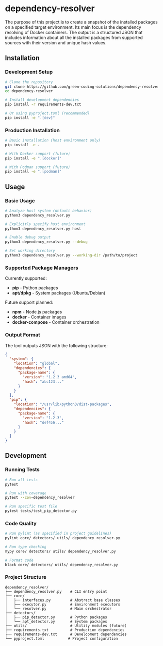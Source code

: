 # dependency-resolver

The purpose of this project is to create a snapshot of the installed packages on a specified target environment.
Its main focus is the dependency resolving of Docker containers.
The output is a structured JSON that includes information about all the installed packages from supported sources with their version and unique hash values.

## Installation

### Development Setup

```bash
# Clone the repository
git clone https://github.com/green-coding-solutions/dependency-resolver
cd dependency-resolver

# Install development dependencies
pip install -r requirements-dev.txt

# Or using pyproject.toml (recommended)
pip install -e ".[dev]"
```

### Production Installation

```bash
# Basic installation (host environment only)
pip install -e .

# With Docker support (future)
pip install -e ".[docker]"

# With Podman support (future)
pip install -e ".[podman]"
```

## Usage

### Basic Usage

```bash
# Analyze host system (default behavior)
python3 dependency_resolver.py

# Explicitly specify host environment
python3 dependency_resolver.py host

# Enable debug output
python3 dependency_resolver.py --debug

# Set working directory
python3 dependency_resolver.py --working-dir /path/to/project
```

### Supported Package Managers

Currently supported:

- **pip** - Python packages
- **apt/dpkg** - System packages (Ubuntu/Debian)

Future support planned:

- **npm** - Node.js packages
- **docker** - Container images
- **docker-compose** - Container orchestration

### Output Format

The tool outputs JSON with the following structure:

```json
{
  "system": {
    "location": "global",
    "dependencies": {
      "package-name": {
        "version": "1.2.3 amd64",
        "hash": "abc123..."
      }
    }
  },
  "pip": {
    "location": "/usr/lib/python3/dist-packages",
    "dependencies": {
      "package-name": {
        "version": "1.2.3",
        "hash": "def456..."
      }
    }
  }
}
```

## Development

### Running Tests

```bash
# Run all tests
pytest

# Run with coverage
pytest --cov=dependency_resolver

# Run specific test file
pytest tests/test_pip_detector.py
```

### Code Quality

```bash
# Run pylint (as specified in project guidelines)
pylint core/ detectors/ utils/ dependency_resolver.py

# Run type checking
mypy core/ detectors/ utils/ dependency_resolver.py

# Format code
black core/ detectors/ utils/ dependency_resolver.py
```

### Project Structure

```plain
dependency_resolver/
├── dependency_resolver.py    # CLI entry point
├── core/
│   ├── interfaces.py         # Abstract base classes
│   ├── executor.py           # Environment executors
│   └── resolver.py           # Main orchestrator
├── detectors/
│   ├── pip_detector.py       # Python packages
│   └── apt_detector.py       # System packages
├── utils/                    # Utility modules (future)
├── requirements.txt          # Production dependencies
├── requirements-dev.txt      # Development dependencies
└── pyproject.toml           # Project configuration
```
